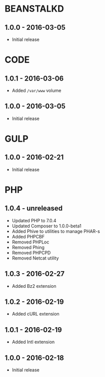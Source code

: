 # BEANSTALKD

## 1.0.0 - 2016-03-05

- Initial release

# CODE

## 1.0.1 - 2016-03-06

- Added `/var/www` volume

## 1.0.0 - 2016-03-05

- Initial release

# GULP

## 1.0.0 - 2016-02-21

- Initial release

# PHP

## 1.0.4 - unreleased

- Updated PHP to 7.0.4
- Updated Composer to 1.0.0-beta1
- Added Phive to utilities to manage PHAR-s
- Added PHPCBF
- Removed PHPLoc
- Removed Phing
- Removed PHPCPD
- Removed Netcat utility

## 1.0.3 - 2016-02-27

- Added Bz2 extension

## 1.0.2 - 2016-02-19

- Added cURL extension

## 1.0.1 - 2016-02-19

- Added Intl extension

## 1.0.0 - 2016-02-18

- Initial release
